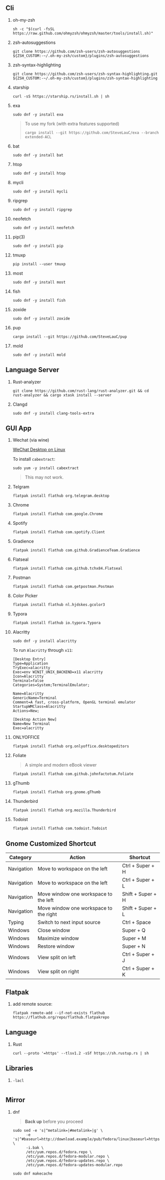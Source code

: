 ## Cli

1. oh-my-zsh

   ```shell
   sh -c "$(curl -fsSL https://raw.github.com/ohmyzsh/ohmyzsh/master/tools/install.sh)"
   ```

2. zsh-autosuggestions

   ```shell
   git clone https://github.com/zsh-users/zsh-autosuggestions ${ZSH_CUSTOM:-~/.oh-my-zsh/custom}/plugins/zsh-autosuggestions
   ```

3. zsh-syntax-highlighting

   ```shell
   git clone https://github.com/zsh-users/zsh-syntax-highlighting.git ${ZSH_CUSTOM:-~/.oh-my-zsh/custom}/plugins/zsh-syntax-highlighting
   ```

4. starship
   
   ```shell
   curl -sS https://starship.rs/install.sh | sh
   ```

5. exa

   ```shell
   sudo dnf -y install exa
   ```

   > To use my fork (with extra features supported)
   > 
   > ```shell
   > cargo install --git https://github.com/SteveLauC/exa --branch extended-ACL
   > ```

6. bat
   
   ```shell
   sudo dnf -y install bat
   ```

7. htop
   
   ```shell
   sudo dnf -y install htop
   ```

8. mycli

   ```shell
   sudo dnf -y install mycli
   ```
9. ripgrep
   
   ```shell
   sudo dnf -y install ripgrep
   ```

10. neofetch
   
    ```shell
    sudo dnf -y install neofetch
    ```

11. pip(3)
   
    ```shell
    sudo dnf -y install pip
    ```

12. tmuxp

    ```shell
    pip install --user tmuxp
    ```

13. most

    ```shell
    sudo dnf -y install most
    ```
14. fish
    
    ```shell
    sudo dnf -y install fish
    ```

15. zoxide

    ```shell
    sudo dnf -y install zoxide
    ```

16. pup
  
    ```shell
    cargo install --git https://github.com/SteveLauC/pup
    ```

17. mold
    
    ```shell
    sudo dnf -y install mold
    ```

## Language Server

1. Rust-analyzer
   
   ```shell
   git clone https://github.com/rust-lang/rust-analyzer.git && cd rust-analyzer && cargo xtask install --server
   ```

2. Clangd
   
   ```shell
   sudo dnf -y install clang-tools-extra 
   ```

## GUI App

1. Wechat (via wine)
   
   [WeChat Desktop on Linux](https://ferrolho.github.io/blog/2018-12-22/wechat-desktop-on-linux)

   
   To install `cabextract`:

   ```shell
   sudo yum -y install cabextract
   ```

   > This may not work.

2. Telgram

   ```shell
   flatpak install flathub org.telegram.desktop
   ```
3. Chrome
 
   ```shell
   flatpak install flathub com.google.Chrome
   ``` 
4. Spotify

   ```shell
   flatpak install flathub com.spotify.Client
   ```
5. Gradience

   ```shell
   flatpak install flathub com.github.GradienceTeam.Gradience
   ```

6. Flatseal
  
   ```shell
   flatpak install flathub com.github.tchx84.Flatseal
   ```

7. Postman

   ```shell
   flatpak install flathub com.getpostman.Postman
   ```

8. Color Picker

   ```shell
   flatpak install flathub nl.hjdskes.gcolor3
   ```

9. Typora

   ```shell
   flatpak install flathub io.typora.Typora
   ```

10. Alacritty

    ```shell
    sudo dnf -y install alacritty
    ```

    To run `Alacritty` through `x11`:

    ```
    [Desktop Entry]
    Type=Application
    TryExec=alacritty
    Exec=env WINIT_UNIX_BACKEND=x11 alacritty
    Icon=Alacritty
    Terminal=false
    Categories=System;TerminalEmulator;
    
    Name=Alacritty
    GenericName=Terminal
    Comment=A fast, cross-platform, OpenGL terminal emulator
    StartupWMClass=Alacritty
    Actions=New;
    
    [Desktop Action New]
    Name=New Terminal
    Exec=alacritty
    ```
11. ONLYOFFICE

    ```shell
    flatpak install flathub org.onlyoffice.desktopeditors
    ```

12. Foliate
   
    > A simple and modern eBook viewer

    ```shell
    flatpak install flathub com.github.johnfactotum.Foliate
    ```

13. gThumb

    ```shell
    flatpak install flathub org.gnome.gThumb
    ```

14. Thunderbird


    ```shell
    flatpak install flathub org.mozilla.Thunderbird
    ```

15. Todoist

    ```shell
    flatpak install flathub com.todoist.Todoist
    ```

## Gnome Customized Shortcut

| Category | Action                                 | Shortcut           |
|----------|----------------------------------------|--------------------|
|Navigation| Move to workspace on the left          | Ctrl + Super + H   |
|Navigation| Move to workspace on the left          | Ctrl + Super + L   |
|Navigation| Move window one workspace to the left  | Shift + Super + H  |
|Navigation| Move window one workspace to the right | Shift + Super + L  |
|Typing    | Switch to next input source            | Ctrl + Space       | 
|Windows   | Close window                           | Super + Q          |
|Windows   | Maximize window                        | Super + M          |
|Windows   | Restore window                         | Super + N          |
|Windows   | View split on left                     | Ctrl + Super + J   |
|Windows   | View split on right                    | Ctrl + Super + K   |

## Flatpak

1. add remote source:
   
   ```shell
   flatpak remote-add --if-not-exists flathub https://flathub.org/repo/flathub.flatpakrepo
   ```

## Language

1. Rust

   ```shell
   curl --proto '=https' --tlsv1.2 -sSf https://sh.rustup.rs | sh
   ```

## Libraries

1. `-lacl`
  
   ```shell

   ```

## Mirror

1. dnf

   > **Back up** before you proceed

   ```shell
   sudo sed -e 's|^metalink=|#metalink=|g' \
         -e 's|^#baseurl=http://download.example/pub/fedora/linux|baseurl=https://mirrors.ustc.edu.cn/fedora|g' \
         -i.bak \
         /etc/yum.repos.d/fedora.repo \
         /etc/yum.repos.d/fedora-modular.repo \
         /etc/yum.repos.d/fedora-updates.repo \
         /etc/yum.repos.d/fedora-updates-modular.repo
   ```

   ```shell
   sudo dnf makecache
   ```

